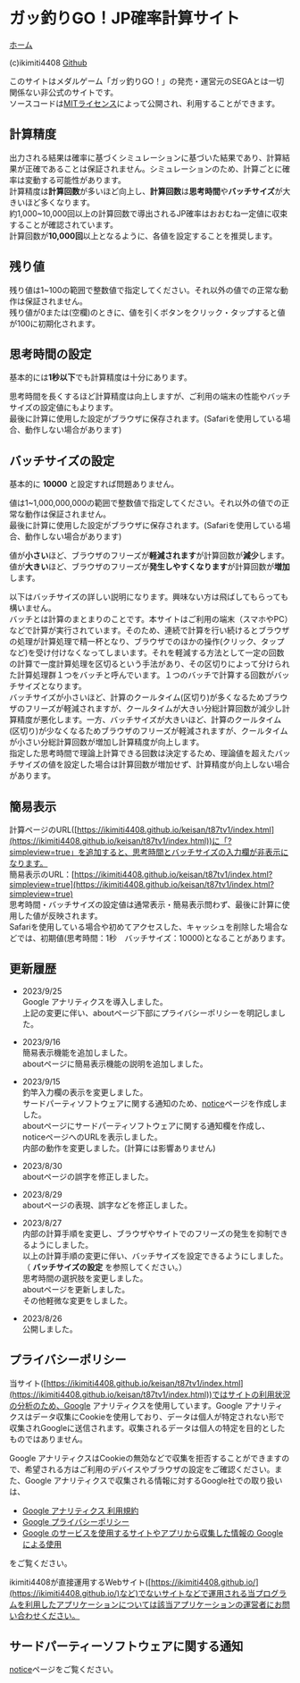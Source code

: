 # ガッ釣りGO！JP確率計算サイト
[ホーム](https://ikimiti4408.github.io/keisan/t87tv1/index.html)  
  
(c)ikimiti4408  [Github](https://github.com/ikimiti4408)  
  
このサイトはメダルゲーム「ガッ釣りGO！」の発売・運営元のSEGAとは一切関係ない非公式のサイトです。  
ソースコードは[MITライセンス](https://github.com/ikimiti4408/keisan/blob/main/LICENSE)によって公開され、利用することができます。  
  
## 計算精度
出力される結果は確率に基づくシミュレーションに基づいた結果であり、計算結果が正確であることは保証されません。シミュレーションのため、計算ごとに確率は変動する可能性があります。  
計算精度は**計算回数**が多いほど向上し、**計算回数**は**思考時間**や**バッチサイズ**が大きいほど多くなります。  
約1,000~10,000回以上の計算回数で導出されるJP確率はおおむね一定値に収束することが確認されています。  
計算回数が**10,000回**以上となるように、各値を設定することを推奨します。  

## 残り値
残り値は1~100の範囲で整数値で指定してください。それ以外の値での正常な動作は保証されません。  
残り値が0または(空欄)のときに、値を引くボタンをクリック・タップすると値が100に初期化されます。

## 思考時間の設定
基本的には**1秒以下**でも計算精度は十分にあります。  
  
思考時間を長くするほど計算精度は向上しますが、ご利用の端末の性能やバッチサイズの設定値にもよります。  
最後に計算に使用した設定がブラウザに保存されます。(Safariを使用している場合、動作しない場合があります)  

## バッチサイズの設定
基本的に **10000** と設定すれば問題ありません。  
  
値は1~1,000,000,000の範囲で整数値で指定してください。それ以外の値での正常な動作は保証されません。  
最後に計算に使用した設定がブラウザに保存されます。(Safariを使用している場合、動作しない場合があります)  
    
値が**小さい**ほど、ブラウザのフリーズが**軽減されます**が計算回数が**減少**します。  
値が**大きい**ほど、ブラウザのフリーズが**発生しやすくなります**が計算回数が**増加**します。  
  
  
以下はバッチサイズの詳しい説明になります。興味ない方は飛ばしてもらっても構いません。  
バッチとは計算のまとまりのことです。本サイトはご利用の端末（スマホやPC）などで計算が実行されています。そのため、連続で計算を行い続けるとブラウザの処理が計算処理で精一杯となり、ブラウザでのほかの操作(クリック、タップなど)を受け付けなくなってしまいます。それを軽減する方法として一定の回数の計算で一度計算処理を区切るという手法があり、その区切りによって分けられた計算処理群１つをバッチと呼んでいます。１つのバッチで計算する回数がバッチサイズとなります。  
バッチサイズが小さいほど、計算のクールタイム(区切り)が多くなるためブラウザのフリーズが軽減されますが、クールタイムが大きい分総計算回数が減少し計算精度が悪化します。一方、バッチサイズが大きいほど、計算のクールタイム(区切り)が少なくなるためブラウザのフリーズが軽減されますが、クールタイムが小さい分総計算回数が増加し計算精度が向上します。  
指定した思考時間で理論上計算できる回数は決定するため、理論値を超えたバッチサイズの値を設定した場合は計算回数が増加せず、計算精度が向上しない場合があります。

## 簡易表示
計算ページのURL([https://ikimiti4408.github.io/keisan/t87tv1/index.html](https://ikimiti4408.github.io/keisan/t87tv1/index.html))に「?simpleview=true」を追加すると、思考時間とバッチサイズの入力欄が非表示になります。  
簡易表示のURL：[https://ikimiti4408.github.io/keisan/t87tv1/index.html?simpleview=true](https://ikimiti4408.github.io/keisan/t87tv1/index.html?simpleview=true)  
思考時間・バッチサイズの設定値は通常表示・簡易表示問わず、最後に計算に使用した値が反映されます。  
Safariを使用している場合や初めてアクセスした、キャッシュを削除した場合などでは、初期値(思考時間：1秒　バッチサイズ：10000)となることがあります。  

## 更新履歴
- 2023/9/25  
Google アナリティクスを導入しました。  
上記の変更に伴い、aboutページ下部にプライバシーポリシーを明記しました。  

- 2023/9/16  
簡易表示機能を追加しました。  
aboutページに簡易表示機能の説明を追加しました。  

- 2023/9/15  
釣竿入力欄の表示を変更しました。  
サードパーティソフトウェアに関する通知のため、[notice](https://ikimiti4408.github.io/keisan/t87tv1/NOTICE)ページを作成しました。  
aboutページにサードパーティソフトウェアに関する通知欄を作成し、noticeページへのURLを表示しました。  
内部の動作を変更しました。(計算には影響ありません)  

- 2023/8/30  
aboutページの誤字を修正しました。  

- 2023/8/29  
aboutページの表現、誤字などを修正しました。  

- 2023/8/27  
内部の計算手順を変更し、ブラウザやサイトでのフリーズの発生を抑制できるようにしました。  
以上の計算手順の変更に伴い、バッチサイズを設定できるようにしました。（ **バッチサイズの設定** を参照してください。）  
思考時間の選択肢を変更しました。  
aboutページを更新しました。  
その他軽微な変更をしました。  

- 2023/8/26  
公開しました。

## プライバシーポリシー
当サイト([https://ikimiti4408.github.io/keisan/t87tv1/index.html](https://ikimiti4408.github.io/keisan/t87tv1/index.html))ではサイトの利用状況の分析のため、Google アナリティクスを使用しています。Google アナリティクスはデータ収集にCookieを使用しており、データは個人が特定されない形で収集されGoogleに送信されます。収集されるデータは個人の特定を目的としたものではありません。  
  
Google アナリティクスはCookieの無効などで収集を拒否することができますので、希望される方はご利用のデバイスやブラウザの設定をご確認ください。また、Google アナリティクスで収集される情報に対するGoogle社での取り扱いは、  
- [Google アナリティクス 利用規約](https://marketingplatform.google.com/about/analytics/terms/jp/)  
- [Google プライバシーポリシー](https://policies.google.com/privacy?hl=ja)  
- [Google のサービスを使用するサイトやアプリから収集した情報の Google による使用](https://policies.google.com/technologies/partner-sites)  
  
をご覧ください。  

ikimiti4408が直接運用するWebサイト([https://ikimiti4408.github.io/](https://ikimiti4408.github.io/)など)でないサイトなどで運用される当プログラムを利用したアプリケーションについては該当アプリケーションの運営者にお問い合わせください。

## サードパーティーソフトウェアに関する通知  
[notice](https://ikimiti4408.github.io/keisan/t87tv1/NOTICE)ページをご覧ください。  
